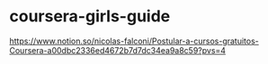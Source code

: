 # coursera-girls-guide

https://www.notion.so/nicolas-falconi/Postular-a-cursos-gratuitos-Coursera-a00dbc2336ed4672b7d7dc34ea9a8c59?pvs=4
